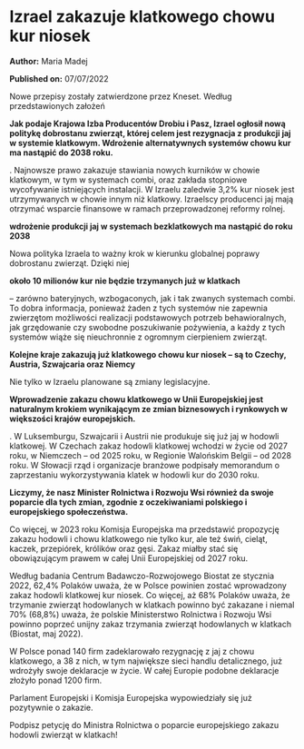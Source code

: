 # Izrael zakazuje klatkowego chowu kur niosek

**Author:** Maria Madej

**Published on:** <span class="ml-10 mb-10">07/07/2022</span>

Nowe przepisy zostały zatwierdzone przez Kneset. Według przedstawionych założeń

**Jak podaje Krajowa Izba Producentów Drobiu i Pasz, Izrael ogłosił nową politykę dobrostanu zwierząt, której celem jest rezygnacja z produkcji jaj w systemie klatkowym. Wdrożenie alternatywnych systemów chowu kur ma nastąpić do 2038 roku.**

. Najnowsze prawo zakazuje stawiania nowych kurników w chowie klatkowym, w tym w systemach combi, oraz zakłada stopniowe wycofywanie istniejących instalacji. W Izraelu zaledwie 3,2% kur niosek jest utrzymywanych w chowie innym niż klatkowy. Izraelscy producenci jaj mają otrzymać wsparcie finansowe w ramach przeprowadzonej reformy rolnej.

**wdrożenie produkcji jaj w systemach bezklatkowych ma nastąpić do roku 2038**

Nowa polityka Izraela to ważny krok w kierunku globalnej poprawy dobrostanu zwierząt. Dzięki niej

**około 10 milionów kur nie będzie trzymanych już w klatkach**

– zarówno bateryjnych, wzbogaconych, jak i tak zwanych systemach combi. To dobra informacja, ponieważ żaden z tych systemów nie zapewnia zwierzętom możliwości realizacji podstawowych potrzeb behawioralnych, jak grzędowanie czy swobodne poszukiwanie pożywienia, a każdy z tych systemów wiąże się nieuchronnie z ogromnym cierpieniem zwierząt.

**Kolejne kraje zakazują już klatkowego chowu kur niosek – są to Czechy, Austria, Szwajcaria oraz Niemcy**

Nie tylko w Izraelu planowane są zmiany legislacyjne.

**Wprowadzenie zakazu chowu klatkowego w Unii Europejskiej jest naturalnym krokiem wynikającym ze zmian biznesowych i rynkowych w większości krajów europejskich.**

. W Luksemburgu, Szwajcarii i Austrii nie produkuje się już jaj w hodowli klatkowej. W Czechach zakaz hodowli klatkowej wchodzi w życie od 2027 roku, w Niemczech – od 2025 roku, w Regionie Walońskim Belgii – od 2028 roku. W Słowacji rząd i organizacje branżowe podpisały memorandum o zaprzestaniu wykorzystywania klatek w hodowli kur do 2030 roku.

**Liczymy, że nasz Minister Rolnictwa i Rozwoju Wsi również da swoje poparcie dla tych zmian, zgodnie z oczekiwaniami polskiego i europejskiego społeczeństwa.**

Co więcej, w 2023 roku Komisja Europejska ma przedstawić propozycję zakazu hodowli i chowu klatkowego nie tylko kur, ale też świń, cieląt, kaczek, przepiórek, królików oraz gęsi. Zakaz miałby stać się obowiązującym prawem w całej Unii Europejskiej od 2027 roku.

Według badania Centrum Badawczo-Rozwojowego Biostat ze stycznia 2022, 62,4% Polaków uważa, że w Polsce powinien zostać wprowadzony zakaz hodowli klatkowej kur niosek. Co więcej, aż 68% Polaków uważa, że trzymanie zwierząt hodowlanych w klatkach powinno być zakazane i niemal 70% (68,8%) uważa, że polskie Ministerstwo Rolnictwa i Rozwoju Wsi powinno poprzeć unijny zakaz trzymania zwierząt hodowlanych w klatkach (Biostat, maj 2022).

W Polsce ponad 140 firm zadeklarowało rezygnację z jaj z chowu klatkowego, a 38 z nich, w tym największe sieci handlu detalicznego, już wdrożyły swoje deklaracje w życie. W całej Europie podobne deklaracje złożyło ponad 1200 firm.

Parlament Europejski i Komisja Europejska wypowiedziały się już pozytywnie o zakazie.

Podpisz petycję do Ministra Rolnictwa o poparcie europejskiego zakazu hodowli zwierząt w klatkach!

